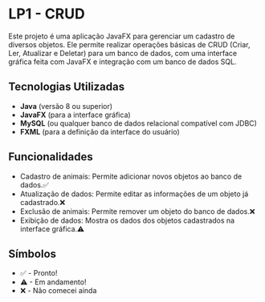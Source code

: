 # LP1 - CRUD 

Este projeto é uma aplicação JavaFX para gerenciar um cadastro de diversos objetos. Ele permite realizar operações básicas de CRUD (Criar, Ler, Atualizar e Deletar) para um banco de dados, com uma interface gráfica feita com JavaFX e integração com um banco de dados SQL.

## Tecnologias Utilizadas

- **Java** (versão 8 ou superior)
- **JavaFX** (para a interface gráfica)
- **MySQL** (ou qualquer banco de dados relacional compatível com JDBC)
- **FXML** (para a definição da interface do usuário)

## Funcionalidades

- Cadastro de animais: Permite adicionar novos objetos ao banco de dados.✅
- Atualização de dados: Permite editar as informações de um objeto já cadastrado.❌
- Exclusão de animais: Permite remover um objeto do banco de dados.❌
- Exibição de dados: Mostra os dados dos objetos cadastrados na interface gráfica.⚠

## Símbolos
- ✅ - Pronto!
- ⚠ - Em andamento!
- ❌ - Não comecei ainda
